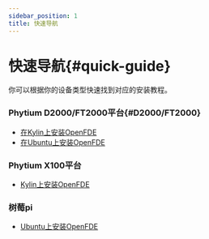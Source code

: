 ```yaml
---
sidebar_position: 1
title: 快速导航
---
```


# 快速导航{#quick-guide}

你可以根据你的设备类型快速找到对应的安装教程。

### Phytium D2000/FT2000平台{#D2000/FT2000}

  - [在Kylin上安装OpenFDE](./install-on-d2000-ft2000#install-on-kylin)
  - [在Ubuntu上安装OpenFDE](./install-on-d2000-ft2000#install-on-ubuntu)
  
### Phytium X100平台

  - [Kylin上安装OpenFDE](./install-on-x100#install-on-kylin)

### 树莓pi
  - [Ubuntu上安装OpenFDE](./install-on-raspberry-pi#install-on-ubuntu)


